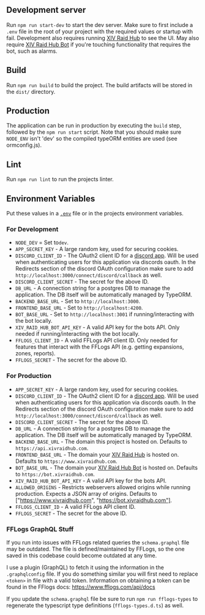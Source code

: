 ## Development server

Run `npm run start-dev` to start the dev server. Make sure to first include a `.env` file in the root of your project with the required values or startup with fail. Development also requires running [XIV Raid Hub](https://github.com/smithk58/xiv-raid-hub) to see the UI. May also require [XIV Raid Hub Bot](https://github.com/smithk58/xiv-raid-hub-bot) if you're touching functionality that requires the bot, such as alarms.

## Build

Run `npm run build` to build the project. The build artifacts will be stored in the `dist/` directory.

## Production

The application can be run in production by executing the `build` step, followed by the `npm run start` script. Note that
you should make sure `NODE_ENV` isn't 'dev' so the compiled typeORM entities are used (see ormconfig.js).

## Lint

Run `npm run lint` to run the projects linter.

## Environment Variables

Put these values in a [`.env`](https://www.npmjs.com/package/dotenv) file or in the projects environment variables.

### For Development
* `NODE_DEV` = Set to`dev`.
* `APP_SECRET_KEY` - A large random key, used for securing cookies.
* `DISCORD_CLIENT_ID` - The OAuth2 client ID for a [discord app](https://discord.com/developers/applications). Will be used when authenticating users for this application via discords oauth. In the Redirects section of the discord OAuth configuration make sure to add `http://localhost:3000/connect/discord/callback` as well.
* `DISCORD_CLIENT_SECRET` - The secret for the above ID.
* `DB_URL` - A connection string for a postgres DB to manage the application. The DB itself will be automatically managed by TypeORM.
* `BACKEND_BASE_URL` - Set to `http://localhost:3000`.
* `FRONTEND_BASE_URL` - Set to `http://localhost:4200`.
* `BOT_BASE_URL` - Set to `http://localhost:3001` if running/interacting with the bot locally.
* `XIV_RAID_HUB_BOT_API_KEY` - A valid API key for the bots API. Only needed if running/interacting with the bot locally.
* `FFLOGS_CLIENT_ID` - A valid FFLogs API client ID. Only needed for features that interact with the FFLogs API (e.g. getting expansions, zones, reports).
* `FFLOGS_SECRET` - The secret for the above ID.

### For Production
* `APP_SECRET_KEY` - A large random key, used for securing cookies.
* `DISCORD_CLIENT_ID` - The OAuth2 client ID for a [discord app](https://discord.com/developers/applications). Will be used when authenticating users for this application via discords oauth. In the Redirects section of the discord OAuth configuration make sure to add `http://localhost:3000/connect/discord/callback` as well.
* `DISCORD_CLIENT_SECRET` - The secret for the above ID.
* `DB_URL` - A connection string for a postgres DB to manage the application. The DB itself will be automatically managed by TypeORM.
* `BACKEND_BASE_URL` - The domain this project is hosted on. Defaults to `https://api.xivraidhub.com`.
* `FRONTEND_BASE_URL` - The domain your [XIV Raid Hub](https://github.com/smithk58/xiv-raid-hub) is hosted on. Defaults to `https://www.xivraidhub.com`.
* `BOT_BASE_URL` - The domain your [XIV Raid Hub Bot](https://github.com/smithk58/xiv-raid-hub-bot) is hosted on. Defaults to `https://bot.xivraidhub.com`.
* `XIV_RAID_HUB_BOT_API_KEY` - A valid API key for the bots API.
* `ALLOWED_ORIGINS` - Restricts webservers allowed origins while running production. Expects a JSON array of origins. Defaults to ["https://www.xivraidhub.com", "https://bot.xivraidhub.com"].
* `FFLOGS_CLIENT_ID` - A valid FFLogs API client ID.
* `FFLOGS_SECRET` - The secret for the above ID.

### FFLogs GraphQL Stuff
If you run into issues with FFLogs related queries the `schema.graphql` file may be outdated. The file is defined/maintained by FFLogs, so the one saved in this codebase could become outdated at any time.

I use a plugin (GraphQL) to fetch it using the information in the `.graphqlconfig` file. If you do something similar you will first need to replace `<token>` in file with a valid token. Information on obtaining a token can be found in the FFlogs docs: https://www.fflogs.com/api/docs 

If you update the `schema.graphql` file be sure to run `npm run fflogs-types` to regenerate the typescript type definitions (`fflogs-types.d.ts`) as well.

